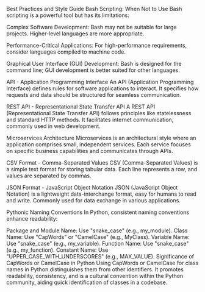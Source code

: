 Best Practices and Style Guide
Bash Scripting: When Not to Use
Bash scripting is a powerful tool but has its limitations:

Complex Software Development: Bash may not be suitable for large projects. Higher-level languages are more appropriate.

Performance-Critical Applications: For high-performance requirements, consider languages compiled to machine code.

Graphical User Interface (GUI) Development: Bash is designed for the command line; GUI development is better suited for other languages.

API - Application Programming Interface
An API (Application Programming Interface) defines rules for software applications to interact. It specifies how requests and data should be structured for seamless communication.

REST API - Representational State Transfer API
A REST API (Representational State Transfer API) follows principles like statelessness and standard HTTP methods. It facilitates internet communication, commonly used in web development.

Microservices Architecture
Microservices is an architectural style where an application comprises small, independent services. Each service focuses on specific business capabilities and communicates through APIs.

CSV Format - Comma-Separated Values
CSV (Comma-Separated Values) is a simple text format for storing tabular data. Each line represents a row, and values are separated by commas.

JSON Format - JavaScript Object Notation
JSON (JavaScript Object Notation) is a lightweight data-interchange format, easy for humans to read and write. Commonly used for data exchange in various applications.

Pythonic Naming Conventions
In Python, consistent naming conventions enhance readability:

Package and Module Name: Use "snake_case" (e.g., my_module).
Class Name: Use "CapWords" or "CamelCase" (e.g., MyClass).
Variable Name: Use "snake_case" (e.g., my_variable).
Function Name: Use "snake_case" (e.g., my_function).
Constant Name: Use "UPPER_CASE_WITH_UNDERSCORES" (e.g., MAX_VALUE).
Significance of CapWords or CamelCase in Python
Using CapWords or CamelCase for class names in Python distinguishes them from other identifiers. It promotes readability, consistency, and is a cultural convention within the Python community, aiding quick identification of classes in a codebase.
